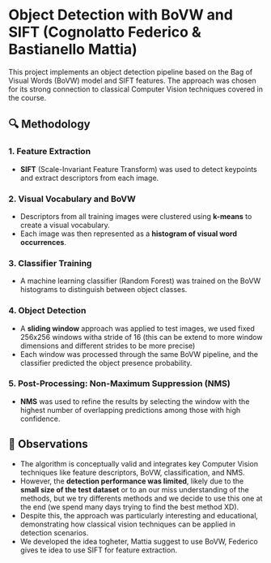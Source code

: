 # Object Detection with BoVW and SIFT (Cognolatto Federico & Bastianello Mattia)

This project implements an object detection pipeline based on the Bag of Visual Words (BoVW) model and SIFT features. The approach was chosen for its strong connection to classical Computer Vision techniques covered in the course.

## 🔍 Methodology

### 1. Feature Extraction
- **SIFT** (Scale-Invariant Feature Transform) was used to detect keypoints and extract descriptors from each image.

### 2. Visual Vocabulary and BoVW
- Descriptors from all training images were clustered using **k-means** to create a visual vocabulary.
- Each image was then represented as a **histogram of visual word occurrences**.

### 3. Classifier Training
- A machine learning classifier (Random Forest) was trained on the BoVW histograms to distinguish between object classes.

### 4. Object Detection
- A **sliding window** approach was applied to test images, we used fixed 256x256 windows witha stride of 16 (this can be extend to more window dimensions and different strides to be more precise)
- Each window was processed through the same BoVW pipeline, and the classifier predicted the object presence probability.

### 5. Post-Processing: Non-Maximum Suppression (NMS)
- **NMS** was used to refine the results by selecting the window with the highest number of overlapping predictions among those with high confidence.

## 📌 Observations

- The algorithm is conceptually valid and integrates key Computer Vision techniques like feature descriptors, BoVW, classification, and NMS.
- However, the **detection performance was limited**, likely due to the **small size of the test dataset** or to an our miss understanding of the methods, but we try differents methods and we decide to use this one at the end (we spend many days trying to find the best method XD).
- Despite this, the approach was particularly interesting and educational, demonstrating how classical vision techniques can be applied in detection scenarios.
- We developed the idea togheter, Mattia suggest to use BoVW, Federico gives te idea to use SIFT for feature extraction.
